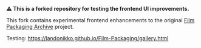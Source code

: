 **⚠️ This is a forked repository for testing the frontend UI improvements.**

This fork contains experimental frontend enhancements to the original [Film Packaging Archive](https://github.com/dekuNukem/Film-Packaging) project.

Testing: https://landonikko.github.io/Film-Packaging/gallery.html